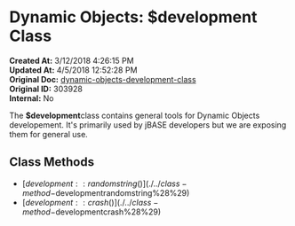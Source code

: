 # Dynamic Objects: $development Class

**Created At:** 3/12/2018 4:26:15 PM  
**Updated At:** 4/5/2018 12:52:28 PM  
**Original Doc:** [dynamic-objects-development-class](https://docs.jbase.com/42948-dynamic-objects/dynamic-objects-development-class)  
**Original ID:** 303928  
**Internal:** No  


The **$development**class contains general tools for Dynamic Objects developement. It's primarily used by jBASE developers but we are exposing them for general use.



## Class Methods

- [$development::randomstring()](./../class-method-$developmentrandomstring%28%29)
- [$development::crash()](./../class-method-$developmentcrash%28%29)

